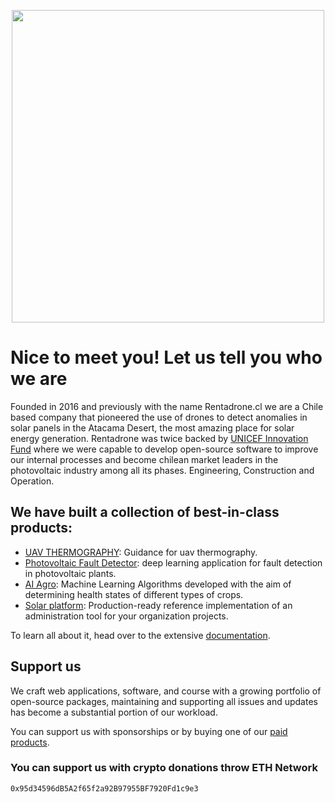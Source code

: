 <p align="center" dir="auto">
  <a href="https://simplemap.io" rel="nofollow"><img src="https://user-images.githubusercontent.com/1696665/222504918-2c16d594-be82-4914-8a19-e8af5dfb4b26.png" width="500" style="max-width: 100%;"></a>
</p>

# Nice to meet you! Let us tell you who we are

Founded in 2016 and previously with the name Rentadrone.cl we are a Chile based company that pioneered the use of drones to detect anomalies in solar panels in the Atacama Desert, the most amazing place for solar energy generation. Rentadrone was twice backed by [UNICEF Innovation Fund](https://www.unicefinnovationfund.org/broadcast/updates/uncief-innovation-fund-graduate-rentadrone) where we were capable to develop open-source software to improve our internal processes and become chilean market leaders in the photovoltaic industry among all its phases. Engineering, Construction and Operation.

## We have built a collection of best-in-class products:

- [UAV THERMOGRAPHY](https://github.com/RentadroneCL/Guidance-of-UAV-Thermography): Guidance for uav thermography.
- [Photovoltaic Fault Detector](https://github.com/RentadroneCL/Photovoltaic_Fault_Detector): deep learning application for fault detection in photovoltaic plants.
- [AI Agro](https://github.com/RentadroneCL/AI-Agro): Machine Learning Algorithms developed with the aim of determining health states of different types of crops.
- [Solar platform](https://github.com/RentadroneCL/AI-Solar-Platform): Production-ready reference implementation of an administration tool for your organization projects.

To learn all about it, head over to the extensive [documentation](https://rentadronecl.github.io).

## Support us

We craft web applications, software, and course with a growing portfolio of open-source packages, maintaining and supporting all issues and updates has become a substantial portion of our workload.

You can support us with sponsorships or by buying one of our [paid products](https://simplemap.io).

### You can support us with crypto donations throw ETH Network

```"
0x95d34596dB5A2f65f2a92B97955BF7920Fd1c9e3
```
